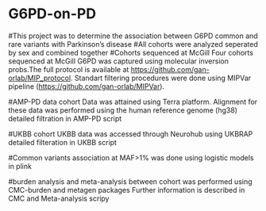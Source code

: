 # G6PD-on-PD
#This project was to determine the association between G6PD common and rare variants with Parkinson’s disease
#All cohorts were analyzed seperated by sex and combined together
#Cohorts sequenced at McGill
 Four cohorts sequenced at McGill G6PD was captured using molecular inversion probs.The full protocol is available at https://github.com/gan-orlab/MIP_protocol.
 Standart filtering procedures were done using MIPVar pipeline (https://github.com/gan-orlab/MIPVar).

#AMP-PD data cohort
  Data was attained using Terra platform. Alignment for these data was performed using the human reference genome (hg38)
  detailed filtration in AMP-PD script

#UKBB cohort
  UKBB data was accessed through Neurohub using UKBRAP 
  detailed filteration in UKBB script 

#Common variants association at MAF>1% was done using logistic models in plink
  
#burden analysis and meta-analysis between cohort was performed using CMC-burden and metagen packages
 Further information is described in CMC and Meta-analysis scripy

  
